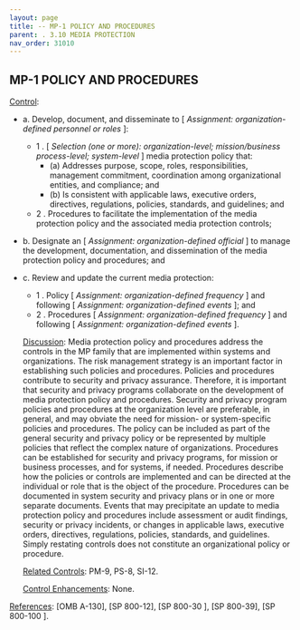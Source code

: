 ```yaml
---
layout: page
title: -- MP-1 POLICY AND PROCEDURES
parent: . 3.10 MEDIA PROTECTION 
nav_order: 31010 
---
```


## MP-1 POLICY AND PROCEDURES

<ins>Control</ins>:
* a. Develop, document, and disseminate to [ _Assignment: organization-defined personnel or roles_ ]:
    * 1 . [ _Selection (one or more): organization-level; mission/business process-level; system-level_ ] media protection policy that:
        * (a) Addresses purpose, scope, roles, responsibilities, management commitment, coordination among organizational entities, and compliance; and
        * (b) Is consistent with applicable laws, executive orders, directives, regulations, policies, standards, and guidelines; and
    * 2 . Procedures to facilitate the implementation of the media protection policy and the associated media protection controls;
* b. Designate an [ _Assignment: organization-defined official_ ] to manage the development, documentation, and dissemination of the media protection policy and procedures; and
* c. Review and update the current media protection:
    * 1 . Policy [ _Assignment: organization-defined frequency_ ] and following [ _Assignment: organization-defined events_ ]; and
    * 2 . Procedures [ _Assignment: organization-defined frequency_ ] and following [ _Assignment: organization-defined events_ ].

    <ins>Discussion</ins>: Media protection policy and procedures address the controls in the MP family that are implemented within systems and organizations. The risk management strategy is an important factor in establishing such policies and procedures. Policies and procedures contribute to security and privacy assurance. Therefore, it is important that security and privacy programs collaborate on the development of media protection policy and procedures. Security and privacy program policies and procedures at the organization level are preferable, in general, and may obviate the need for mission- or system-specific policies and procedures. The policy can be included as part of the general security and privacy policy or be represented by multiple policies that reflect the complex nature of organizations. Procedures can be established for security and privacy programs, for mission or business processes, and for systems, if needed. Procedures describe how the policies or controls are implemented and can be directed at the individual or role that is the object of the procedure. Procedures can be documented in system security and privacy plans or in one or more separate documents. Events that may precipitate an update to media protection policy and procedures include assessment or audit findings, security or privacy incidents, or changes in applicable laws, executive orders, directives, regulations, policies, standards, and guidelines. Simply restating controls does not constitute an organizational policy or procedure.

    <ins>Related Controls</ins>: PM-9, PS-8, SI-12.

    <ins>Control Enhancements</ins>: None.

<ins>References</ins>: [OMB A-130], [SP 800-12], [SP 800-30 ], [SP 800-39], [SP 800-100 ].
